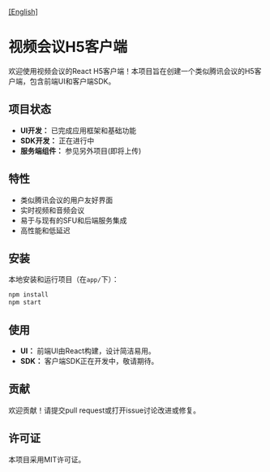 [[English]](README.md)

# 视频会议H5客户端

欢迎使用视频会议的React H5客户端！本项目旨在创建一个类似腾讯会议的H5客户端，包含前端UI和客户端SDK。

## 项目状态

- **UI开发：** 已完成应用框架和基础功能
- **SDK开发：** 正在进行中
- **服务端组件：** 参见另外项目(即将上传)

## 特性

- 类似腾讯会议的用户友好界面
- 实时视频和音频会议
- 易于与现有的SFU和后端服务集成
- 高性能和低延迟

## 安装

本地安装和运行项目（在`app/`下）：

```bash
npm install
npm start
```

## 使用

- **UI：** 前端UI由React构建，设计简洁易用。
- **SDK：** 客户端SDK正在开发中，敬请期待。

## 贡献

欢迎贡献！请提交pull request或打开issue讨论改进或修复。

## 许可证

本项目采用MIT许可证。
